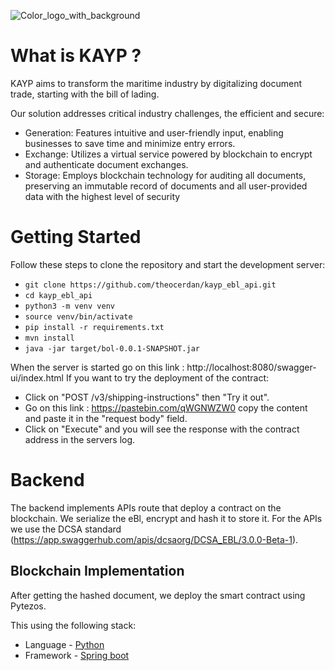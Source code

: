 ![Color_logo_with_background](https://github.com/theocerdan/kayp_ebl_api/assets/117669219/36bba7d8-8489-4d0b-9271-71cb17b976f0)

# What is KAYP ?

KAYP aims to transform the maritime industry by digitalizing document trade, starting with the bill of lading.

Our solution addresses critical industry challenges, the efficient and secure:

- Generation: Features intuitive and user-friendly input, enabling businesses to save time and minimize entry errors.
- Exchange: Utilizes a virtual service powered by blockchain to encrypt and authenticate document exchanges.
- Storage: Employs blockchain technology for auditing all documents, preserving an immutable record of documents and all user-provided data with the highest level of security

# Getting Started

Follow these steps to clone the repository and start the development server:

- `git clone https://github.com/theocerdan/kayp_ebl_api.git`
- `cd kayp_ebl_api`
- `python3 -m venv venv`
- `source venv/bin/activate`
- `pip install -r requirements.txt`
- `mvn install`
- `java -jar target/bol-0.0.1-SNAPSHOT.jar`

When the server is started go on this link : http://localhost:8080/swagger-ui/index.html
If you want to try the deployment of the contract:
- Click on "POST /v3/shipping-instructions" then "Try it out".
- Go on this link : https://pastebin.com/qWGNWZW0 copy the content and paste it in the "request body" field.
- Click on "Execute" and you will see the response with the contract address in the servers log.

# Backend

The backend implements APIs route that deploy a contract on the blockchain. We serialize the eBl, encrypt and hash it to store it.
For the APIs we use the DCSA standard (https://app.swaggerhub.com/apis/dcsaorg/DCSA_EBL/3.0.0-Beta-1). 

## Blockchain Implementation
After getting the hashed document, we deploy the smart contract using Pytezos.

This using the following stack:

- Language - [Python](https://www.python.org/)
- Framework - [Spring boot](https://spring.io/)
